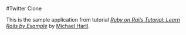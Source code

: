 #Twitter Clone

This is the sample application from tutorial
[*Ruby on Rails Tutorial: Learn Rails by Example*](http://railstutorial.org/)
by [Michael Hartl](http://michaelhartl.com/).

